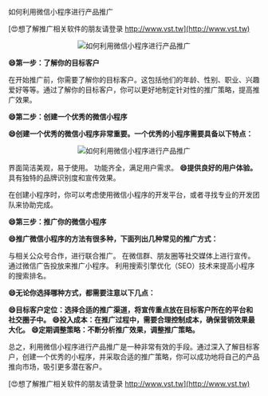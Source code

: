 如何利用微信小程序进行产品推广

[😍想了解推广相关软件的朋友请登录 http://www.vst.tw](http://www.vst.tw)

 <center><img src="https://vst.tw/MP4/tuiguang/png/6.png" alt="如何利用微信小程序进行产品推广"></center>

**😄第一步：了解你的目标客户**

在开始推广前，你需要了解你的目标客户。这包括他们的年龄、性别、职业、兴趣爱好等等。通过了解你的目标客户，你可以更好地制定针对性的推广策略，提高推广效果。

**😄第二步：创建一个优秀的微信小程序**

**😄创建一个优秀的微信小程序非常重要。一个优秀的小程序需要具备以下特点：**

 <center><img src="https://vst.tw/MP4/tuiguang/png/1.png" alt="如何利用微信小程序进行产品推广"></center>

界面简洁美观，易于使用。
功能齐全，满足用户需求。
**😄提供良好的用户体验。**
具有独特的品牌识别度和宣传效果。

在创建小程序时，你可以考虑使用微信小程序的开发平台，或者寻找专业的开发团队来协助完成。

**😄第三步：推广你的微信小程序**

**😄推广微信小程序的方法有很多种，下面列出几种常见的推广方式：**

与相关公众号合作，进行联合推广。
在微信群、朋友圈等社交媒体上进行宣传。
通过微信广告投放来推广小程序。
利用搜索引擎优化（SEO）技术来提高小程序的搜索排名。

**😄无论你选择哪种方式，都需要注意以下几点：**

**😄目标客户定位：选择合适的推广渠道，将宣传重点放在目标客户所在的平台和社交圈子中。**
**😄投入成本：在推广过程中，需要合理控制成本，确保营销效果最大化。**
**😄定期调整策略：不断分析推广效果，调整推广策略。**

总之，利用微信小程序进行产品推广是一种非常有效的手段。通过深入了解目标客户，创建一个优秀的小程序，并采取合适的推广策略，你可以成功地将自己的产品推向市场，吸引更多潜在客户。

[😍想了解推广相关软件的朋友请登录 http://www.vst.tw](http://www.vst.tw)



